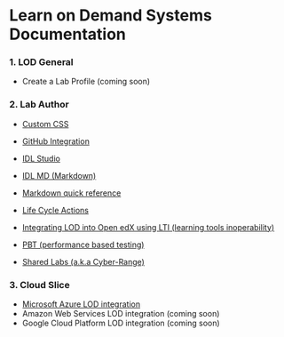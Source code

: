 # Learn on Demand Systems Documentation


### 1. LOD General 
- Create a Lab Profile (coming soon)

### 2. Lab Author 


- [Custom CSS](dillonreese/lod-docs/blob/integrated-documentation/custom-css-guide.md)
- [GitHub Integration](../guides/blob/master/github-integration/github-integration.md "Learn on Demand Systems GitHub Integration Guide")

- [IDL Studio](LearnOnDemandSystems/guides/blob/master/idl/idlv3.md "Learn on Demand Systems Integrated Digital Lab Authoring Guide")
- [IDL MD (Markdown)](LearnOnDemandSystems/guides/blob/master/idl2/markdown-user-guide.md "Markdown User Guide")
- [Markdown quick reference](LearnOnDemandSystems/guides/blob/master/idl2/idl2-quick-reference-guide.md "Markdown quick reference")
- [Life Cycle Actions](LearnOnDemandSystems/guides/blob/master/lca/life-cycle-actions-guide.md "Life Cycle Actions Guide")
- [Integrating LOD into Open edX using LTI (learning tools inoperability)](LearnOnDemandSystems/guides/blob/master/lti/lod-lti.md "Embedding Lab on Demand content into edX courses")
- [PBT (performance based testing)](LearnOnDemandSystems/guides/blob/master/pbt/lodpbtguide.md "Learn on Demand Systems Performance Based Testing Guide")
- [Shared Labs (a.k.a Cyber-Range)](LearnOnDemandSystems/guides/blob/master/sl/sharedlabs.md "Shared Labs")

### 3. Cloud Slice  

- [Microsoft Azure LOD integration](LearnOnDemandSystems/guides/blob/master/cloud-slice/cloud-slice.md "Microsoft Azure Cloud Slice Guide")
- Amazon Web Services LOD integration (coming soon)
- Google Cloud Platform LOD integration (coming soon)


### 







